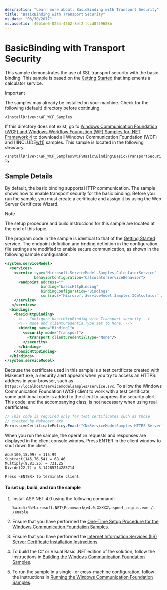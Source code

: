 ```yaml
---
description: "Learn more about: BasicBinding with Transport Security"
title: "BasicBinding with Transport Security"
ms.date: "03/30/2017"
ms.assetid: f49b1de6-0254-4362-8ef2-fccd8ff9688b
---
```

# BasicBinding with Transport Security

This sample demonstrates the use of SSL transport security with the basic binding. This sample is based on the [Getting Started](getting-started-sample.md) that implements a calculator service.

> [!IMPORTANT]
> The samples may already be installed on your machine. Check for the following (default) directory before continuing.
>
> `<InstallDrive>:\WF_WCF_Samples`
>
> If this directory does not exist, go to [Windows Communication Foundation (WCF) and Windows Workflow Foundation (WF) Samples for .NET Framework 4](https://www.microsoft.com/download/details.aspx?id=21459) to download all Windows Communication Foundation (WCF) and [!INCLUDE[wf1](../../../../includes/wf1-md.md)] samples. This sample is located in the following directory.
>
> `<InstallDrive>:\WF_WCF_Samples\WCF\Basic\Binding\Basic\TransportSecurity`

## Sample Details

By default, the basic binding supports HTTP communication. The sample shows how to enable transport security for the basic binding. Before you run the sample, you must create a certificate and assign it by using the Web Server Certificate Wizard.

> [!NOTE]
> The setup procedure and build instructions for this sample are located at the end of this topic.

The program code in the sample is identical to that of the [Getting Started](getting-started-sample.md) service. The endpoint definition and binding definition in the configuration file settings are modified to enable secure communication, as shown in the following sample configuration.

```xml
<system.serviceModel>
  <services>
    <service type="Microsoft.ServiceModel.Samples.CalculatorService"
             behaviorConfiguration="CalculatorServiceBehavior">
      <endpoint address=""
                binding="basicHttpBinding"
                bindingConfiguration="Binding1"
                contract="Microsoft.ServiceModel.Samples.ICalculator" />
    </service>
   </services>
  <bindings>
    <basicHttpBinding>
      <!-- Configure basicHttpBinding with Transport security -->
      <!-- mode and clientCredentialType set to None. -->
      <binding name="Binding1">
        <security mode="Transport">
          <transport clientCredentialType="None"/>
        </security>
      </binding>
    </basicHttpBinding>
  </bindings>
</system.serviceModel>
```

Because the certificate used in this sample is a test certificate created with Makecert.exe, a security alert appears when you try to access an HTTPS: address in your browser, such as `https://localhost/servicemodelsamples/service.svc`. To allow the Windows Communication Foundation (WCF) client to work with a test certificate, some additional code is added to the client to suppress the security alert. This code, and the accompanying class, is not necessary when using real certificates.

```csharp
// This code is required only for test certificates such as those
// created by Makecert.exe.
PermissiveCertificatePolicy.Enact("CN=ServiceModelSamples-HTTPS-Server");
```

When you run the sample, the operation requests and responses are displayed in the client console window. Press ENTER in the client window to shut down the client.

```console
Add(100,15.99) = 115.99
Subtract(145,76.54) = 68.46
Multiply(9,81.25) = 731.25
Divide(22,7) = 3.14285714285714

Press <ENTER> to terminate client.
```

#### To set up, build, and run the sample

1. Install ASP.NET 4.0 using the following command:

    ```console
    %windir%\Microsoft.NET\Framework\v4.0.XXXXX\aspnet_regiis.exe /i /enable
    ```

2. Ensure that you have performed the [One-Time Setup Procedure for the Windows Communication Foundation Samples](one-time-setup-procedure-for-the-wcf-samples.md).

3. Ensure that you have performed the [Internet Information Services (IIS) Server Certificate Installation Instructions](iis-server-certificate-installation-instructions.md).

4. To build the C# or Visual Basic .NET edition of the solution, follow the instructions in [Building the Windows Communication Foundation Samples](building-the-samples.md).

5. To run the sample in a single- or cross-machine configuration, follow the instructions in [Running the Windows Communication Foundation Samples](running-the-samples.md).
